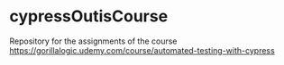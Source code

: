 # cypressOutisCourse
Repository for the assignments of the course https://gorillalogic.udemy.com/course/automated-testing-with-cypress
